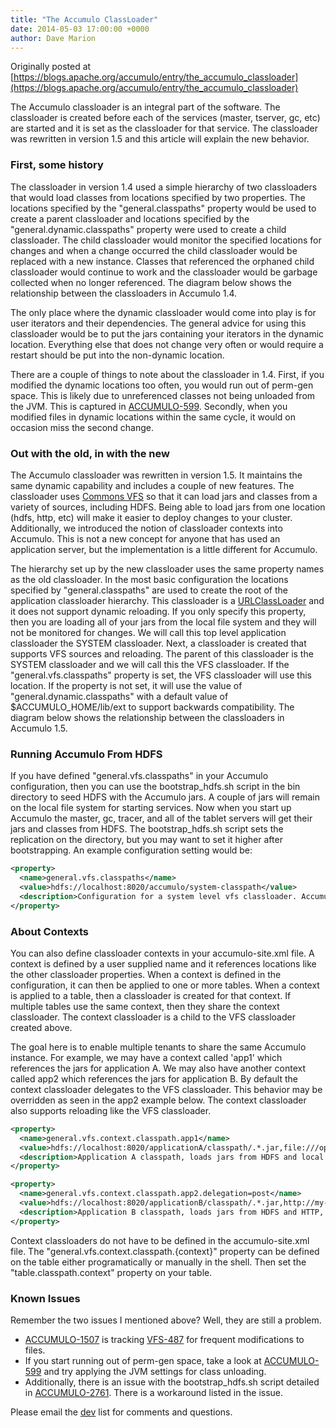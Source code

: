 ```yaml
---
title: "The Accumulo ClassLoader"
date: 2014-05-03 17:00:00 +0000
author: Dave Marion
---
```


Originally posted at [https://blogs.apache.org/accumulo/entry/the_accumulo_classloader](https://blogs.apache.org/accumulo/entry/the_accumulo_classloader)

The Accumulo classloader is an integral part of the software. The classloader is created before each of the services (master, tserver, gc, etc) are started and it is set as the classloader for that service. The classloader was rewritten in version 1.5 and this article will explain the new behavior.

### First, some history

The classloader in version 1.4 used a simple hierarchy of two classloaders that would load classes from locations specified by two properties. The locations specified by the "general.classpaths" property would be used to create a parent classloader and locations specified by the "general.dynamic.classpaths" property were used to create a child classloader. The child classloader would monitor the specified locations for changes and when a change occurred the child classloader would be replaced with a new instance. Classes that referenced the orphaned child classloader would continue to work and the classloader would be garbage collected when no longer referenced. The diagram below shows the relationship between the classloaders in Accumulo 1.4.

The only place where the dynamic classloader would come into play is for user iterators and their dependencies. The general advice for using this classloader would be to put the jars containing your iterators in the dynamic location. Everything else that does not change very often or would require a restart should be put into the non-dynamic location.

There are a couple of things to note about the classloader in 1.4. First, if you modified the dynamic locations too often, you would run out of perm-gen space. This is likely due to unreferenced classes not being unloaded from the JVM. This is captured in [ACCUMULO-599]. Secondly, when you modified files in dynamic locations within the same cycle, it would on occasion miss the second change.

### Out with the old, in with the new

The Accumulo classloader was rewritten in version 1.5. It maintains the same dynamic capability and includes a couple of new features. The classloader uses [Commons VFS][commonsvfs] so that it can load jars and classes from a variety of sources, including HDFS. Being able to load jars from one location (hdfs, http, etc) will make it easier to deploy changes to your cluster. Additionally, we introduced the notion of classloader contexts into Accumulo. This is not a new concept for anyone that has used an application server, but the implementation is a little different for Accumulo.

The hierarchy set up by the new classloader uses the same property names as the old classloader. In the most basic configuration the locations specified by "general.classpaths" are used to create the root of the application classloader hierarchy. This classloader is a [URLClassLoader] and it does not support dynamic reloading. If you only specify this property, then you are loading all of your jars from the local file system and they will not be monitored for changes. We will call this top level application classloader the SYSTEM classloader. Next, a classloader is created that supports VFS sources and reloading. The parent of this classloader is the SYSTEM classloader and we will call this the VFS classloader. If the "general.vfs.classpaths" property is set, the VFS classloader will use this location. If the property is not set, it will use the value of "general.dynamic.classpaths" with a default value of $ACCUMULO_HOME/lib/ext to support backwards compatibility. The diagram below shows the relationship between the classloaders in Accumulo 1.5.

### Running Accumulo From HDFS

If you have defined "general.vfs.classpaths" in your Accumulo configuration, then you can use the bootstrap_hdfs.sh script in the bin directory to seed HDFS with the Accumulo jars. A couple of jars will remain on the local file system for starting services. Now when you start up Accumulo the master, gc, tracer, and all of the tablet servers will get their jars and classes from HDFS. The bootstrap_hdfs.sh script sets the replication on the directory, but you may want to set it higher after bootstrapping. An example configuration setting would be:

```xml
<property>
  <name>general.vfs.classpaths</name>
  <value>hdfs://localhost:8020/accumulo/system-classpath</value>
  <description>Configuration for a system level vfs classloader. Accumulo jars can be configured here and loaded out of HDFS.</description>
</property>
```

### About Contexts

You can also define classloader contexts in your accumulo-site.xml file. A context is defined by a user supplied name and it references locations like the other classloader properties. When a context is defined in the configuration, it can then be applied to one or more tables. When a context is applied to a table, then a classloader is created for that context. If multiple tables use the same context, then they share the context classloader. The context classloader is a child to the VFS classloader created above.

The goal here is to enable multiple tenants to share the same Accumulo instance. For example, we may have a context called 'app1' which references the jars for application A. We may also have another context called app2 which references the jars for application B. By default the context classloader delegates to the VFS classloader. This behavior may be overridden as seen in the app2 example below. The context classloader also supports reloading like the VFS classloader.

```xml
<property>
  <name>general.vfs.context.classpath.app1</name>
  <value>hdfs://localhost:8020/applicationA/classpath/.*.jar,file:///opt/applicationA/lib/.*.jar</value>
  <description>Application A classpath, loads jars from HDFS and local file system</description>
</property>

<property>
  <name>general.vfs.context.classpath.app2.delegation=post</name>
  <value>hdfs://localhost:8020/applicationB/classpath/.*.jar,http://my-webserver/applicationB/.*.jar</value>
  <description>Application B classpath, loads jars from HDFS and HTTP, does not delegate to parent first</description>
</property>
```

Context classloaders do not have to be defined in the accumulo-site.xml file. The "general.vfs.context.classpath.{context}" property can be defined on the table either programatically or manually in the shell. Then set the "table.classpath.context" property on your table.

### Known Issues

Remember the two issues I mentioned above? Well, they are still a problem.

* [ACCUMULO-1507] is tracking [VFS-487] for frequent modifications to files.
* If you start running out of perm-gen space, take a look at [ACCUMULO-599] and try applying the JVM settings for class unloading.
* Additionally, there is an issue with the bootstrap_hdfs.sh script detailed in [ACCUMULO-2761]. There is a workaround listed in the issue.

Please email the [dev](mailto:dev@accumulo.apache.org) list for comments and questions.

[ACCUMULO-1507]: https://issues.apache.org/jira/browse/ACCUMULO-1507
[ACCUMULO-599]: https://issues.apache.org/jira/browse/ACCUMULO-599
[ACCUMULO-2761]: https://issues.apache.org/jira/browse/ACCUMULO-2761
[VFS-487]: https://issues.apache.org/jira/browse/VFS-487
[commonsvfs]: http://commons.apache.org/proper/commons-vfs/
[URLClassLoader]: http://docs.oracle.com/javase/6/docs/api/java/net/URLClassLoader.html
